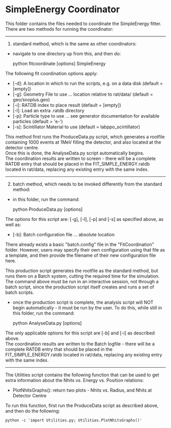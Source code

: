 # SimpleEnergy Coordinator
This folder contains the files needed to coordinate the SimpleEnergy fitter.  
There are two methods for running the coordinator:

-------------------------

1) standard method, which is the same as other coordinators:
- navigate to one directory up from this, and then do:

    python fitcoordinate [options] SimpleEnergy

The following fit coordination options apply:
- [-d]: A location in which to run the scripts, e.g. on a data disk (default = [empty])
- [-g]: Geometry File to use ... location relative to rat/data/ (default = geo/snoplus.geo)
- [-i]: RATDB index to place result (default = [empty])
- [-l]: Load an extra .ratdb directory
- [-p]: Particle type to use ... see generator documentation for available particles (default = 'e-')
- [-s]: Scintillator Material to use (default = labppo_scintillator)

This method first runs the ProduceData.py script, which generates a rootfile containing 1000 events at 1MeV filling the detector, and also located at the detector centre.  
Once this is done, the AnalyseData.py script automatically begins.  
The coordination results are written to screen - there will be a complete RATDB entry that should be placed in the FIT_SIMPLE_ENERGY.ratdb located in rat/data, replacing any existing entry with the same index.  

-------------------------

2) batch method, which needs to be invoked differently from the standard method:
- in this folder, run the command:

    python ProduceData.py [options]

The options for this script are: [-g], [-l], [-p] and [-s] as specified above, as well as:
- [-b]: Batch configuration file ... absolute location

There already exists a basic "batch.config" file in the "FitCoordination" folder.  However, users may specify their own configuration using that file as a template, and then provide the filename of their new configuration file here.

This production script generates the rootfile as the standard method, but runs them on a Batch system, cutting the required time for the simulation.  
The command above must be run in an interactive session, not through a batch script, since the production script itself creates and runs a set of batch scripts.

- once the production script is complete, the analysis script will NOT begin automatically - it must be run by the user.  To do this, while still in this folder, run the command:

    python AnalyseData.py [options]

The only applicable options for this script are [-b] and [-i] as described above.  
The coordination results are written to the Batch logfile - there will be a complete RATDB entry that should be placed in the FIT_SIMPLE_ENERGY.ratdb located in rat/data, replacing any existing entry with the same index.  

-------------------------

The Utilities script contains the following function that can be used to get extra information about the Nhits vs. Energy vs. Position relations:  
- PlotNhitsGraphs(): return two plots - Nhits vs. Radius, and Nhits at Detector Centre  

To run this function, first run the ProduceData script as described above, and then do the following:

    python -c 'import Utilities.py; Utilities.PlotNhitsGraphs()'
